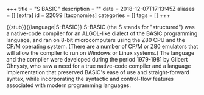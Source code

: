 +++
title = "S BASIC"
description = ""
date = 2018-12-07T17:13:45Z
aliases = []
[extra]
id = 22099
[taxonomies]
categories = []
tags = []
+++

{{stub}}{{language|S-BASIC}}
S-BASIC (the S stands for "structured") was a native-code
compiler for an ALGOL-like dialect of the BASIC programming
language, and ran on 8-bit microcomputers using the Z80 CPU and
the CP/M operating system. (There are a number of CP/M or
Z80 emulators that will allow the compiler to run on Windows
or Linux systems.) The language and the compiler were
developed during the period 1979-1981 by Gilbert Ohnysty, who saw
a need for a true native-code compiler and a language
implementation that preserved BASIC's ease of use and
straight-forward syntax, while incorporating the syntactic and
control-flow features associated with modern programming languages.
